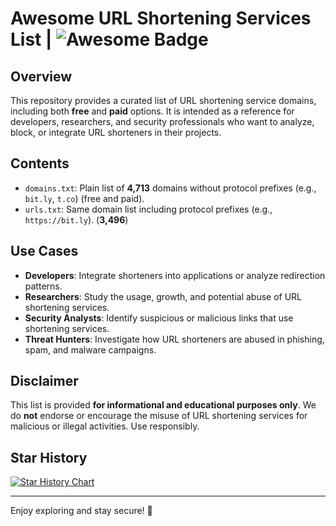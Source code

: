 # Awesome URL Shortening Services List | ![Awesome Badge](https://camo.githubusercontent.com/3418ba3754faddfb88c5cbdc94c31ad670fc693c8caa59bc2806c9836acc04e4/68747470733a2f2f617765736f6d652e72652f62616467652e737667)

## Overview
This repository provides a curated list of URL shortening service domains, including both **free** and **paid** options.
It is intended as a reference for developers, researchers, and security professionals who want to analyze, block, or integrate URL shorteners in their projects.

## Contents
- `domains.txt`: Plain list of **4,713** domains without protocol prefixes (e.g., `bit.ly`, `t.co`) (free and paid).
- `urls.txt`: Same domain list including protocol prefixes (e.g., `https://bit.ly`). (**3,496**)

## Use Cases
- **Developers**: Integrate shorteners into applications or analyze redirection patterns.
- **Researchers**: Study the usage, growth, and potential abuse of URL shortening services.
- **Security Analysts**: Identify suspicious or malicious links that use shortening services.
- **Threat Hunters**: Investigate how URL shorteners are abused in phishing, spam, and malware campaigns.

## Disclaimer
This list is provided **for informational and educational purposes only**.
We do **not** endorse or encourage the misuse of URL shortening services for malicious or illegal activities.
Use responsibly.

## Star History

<a href="https://www.star-history.com/#mstfknn/awesome-url-shortening-services&Date">
 <picture>
   <source media="(prefers-color-scheme: dark)" srcset="https://api.star-history.com/svg?repos=mstfknn/awesome-url-shortening-services&type=Date&theme=dark" />
   <source media="(prefers-color-scheme: light)" srcset="https://api.star-history.com/svg?repos=mstfknn/awesome-url-shortening-services&type=Date" />
   <img alt="Star History Chart" src="https://api.star-history.com/svg?repos=mstfknn/awesome-url-shortening-services&type=Date" />
 </picture>
</a>

---

Enjoy exploring and stay secure! 🚀
